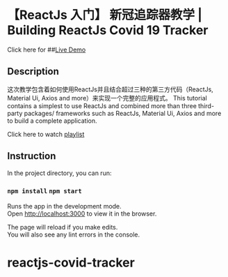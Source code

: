 # 【ReactJs 入门】 新冠追踪器教学 | Building ReactJs Covid 19 Tracker

Click here for ##[Live Demo](https://infallible-panini-d5773c.netlify.app/)

## Description

这次教学包含着如何使用ReactJs并且结合超过三种的第三方代码（ReactJs, Material Ui, Axios and more）来实现一个完整的应用程式。
This tutorial contains a simplest to use ReactJs and combined more than three third-party packages/ frameworks such as ReactJs, Material Ui, Axios and more to build a complete application.

Click here to watch [playlist](https://www.youtube.com/playlist?list=PLmYz9-J25lG7fZn2Tp2T1cDfgQdEeyIgp)


## Instruction

In the project directory, you can run:

### `npm install` `npm start`

Runs the app in the development mode.\
Open [http://localhost:3000](http://localhost:3000) to view it in the browser.

The page will reload if you make edits.\
You will also see any lint errors in the console.


# reactjs-covid-tracker
